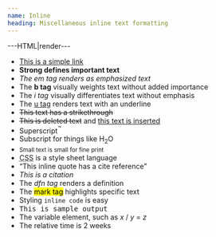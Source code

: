```yaml
---
name: Inline
heading: Miscellaneous inline text formatting
---
```


---HTML|render---

<ul class="unstyled">
	<li><a href="#">This is a simple link</a></li>
	<li><strong>Strong defines important text</strong></li>
	<li><em>The em tag renders as emphasized text</em></li>
	<li>The <b>b tag</b> visually weights text without added importance</li>
	<li>The <i>i tag</i> visually differentiates text without emphasis</li>
	<li>The <u>u tag</u> renders text with an underline</li>
	<li><s>This text has a strikethrough</s></li>
	<li><del>This is deleted text</del> and <ins>this text is inserted</ins></li>
	<li>Superscript<sup>&trade;</sup></li>
	<li>Subscript for things like H<sub>2</sub>O</li>
	<li><small>Small text is small for fine print</small></li>
	<li><abbr title="Cascading Style Sheets">CSS</abbr> is a style sheet language</li>
	<li><q cite="https://www.weepower.com">This inline quote has a cite reference</q></li>
	<li><cite>This is a citation</cite></li>
	<li>The <dfn>dfn tag</dfn> renders a definition</li>
	<li>The <mark>mark tag</mark> highlights specific text</li>
	<li>Styling <code>inline code</code> is easy</li>
	<li><samp>This is sample output</samp></li>
	<li>The variable element, such as <var>x</var> / <var>y</var> = <var>z</var></li>
	<li>The relative time is <time datetime="2014-02-14T08:00">2 weeks</time></li>
</ul>